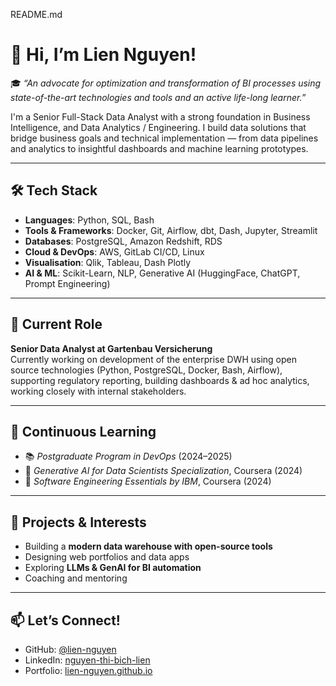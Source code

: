 README.md
# 👋 Hi, I’m Lien Nguyen!

🎓 *“An advocate for optimization and transformation of BI processes using state-of-the-art technologies and tools and an active life-long learner.”*

I'm a Senior Full-Stack Data Analyst with a strong foundation in Business Intelligence, and Data Analytics / Engineering. I build data solutions that bridge business goals and technical implementation — from data pipelines and analytics to insightful dashboards and machine learning prototypes.

---

## 🛠️ Tech Stack

- **Languages**: Python, SQL, Bash
- **Tools & Frameworks**: Docker, Git, Airflow, dbt, Dash, Jupyter, Streamlit
- **Databases**: PostgreSQL, Amazon Redshift, RDS
- **Cloud & DevOps**: AWS, GitLab CI/CD, Linux
- **Visualisation**: Qlik, Tableau, Dash Plotly
- **AI & ML**: Scikit-Learn, NLP, Generative AI (HuggingFace, ChatGPT, Prompt Engineering)

---

## 💼 Current Role

**Senior Data Analyst at Gartenbau Versicherung**  
Currently working on development of the enterprise DWH using open source technologies (Python, PostgreSQL, Docker, Bash, Airflow), supporting regulatory reporting, building dashboards & ad hoc analytics, working closely with internal stakeholders.

---

## 🧠 Continuous Learning

- 📚 *Postgraduate Program in DevOps* (2024–2025)
- 🤖 *Generative AI for Data Scientists Specialization*, Coursera (2024)
- 🧪 *Software Engineering Essentials by IBM*, Coursera (2024)

---

## 🚀 Projects & Interests

- Building a **modern data warehouse with open-source tools**
- Designing web portfolios and data apps
- Exploring **LLMs & GenAI for BI automation**
- Coaching and mentoring

---

## 📫 Let’s Connect!

- GitHub: [@lien-nguyen](https://github.com/lien-nguyen)
- LinkedIn: [nguyen-thi-bich-lien](https://www.linkedin.com/in/nguyen-thi-bich-lien)
- Portfolio: [lien-nguyen.github.io](https://lien-nguyen.github.io/)
